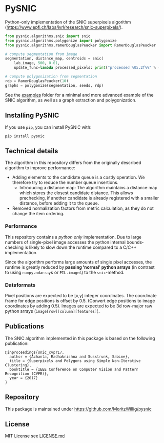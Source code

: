 # PySNIC
Python-only implementation of the SNIC superpixels algorithm (https://www.epfl.ch/labs/ivrl/research/snic-superpixels/).
```python
from pysnic.algorithms.snic import snic
from pysnic.algorithms.polygonize import polygonize
from pysnic.algorithms.ramerDouglasPeucker import RamerDouglasPeucker

# compute segmentation from image
segmentation, distance_map, centroids = snic(
    lab_image, 500, 0.01,
    update_func=lambda processed_pixels: print("processed %05.2f%%" % (processed_pixels * 100 / number_of_pixels)))

# compute polygonization from segmentation
rdp = RamerDouglasPeucker(10)
graphs = polygonize(segmentation, seeds, rdp)
```

See the [examples](pysnic/examples) folder for a minimal and more advanced example of the SNIC algorithm, as well as a
graph extraction and polygonization.

## Installing PySNIC
If you use `pip`, you can install PySNIC with:
```
pip install pysnic
```

## Technical details
The algorithm in this repository differs from the originally described algorithm to improve performance:
* Adding elements to the candidate queue is a costly operation. We therefore try to reduce the number queue insertions.
  * Introducing a distance map: The algorithm maintains a distance map which stores the closest candidate distance. This allows prechecking, if another candidate is already registered with a smaller distance, before adding it to the queue.
* Removed normalization factors from metric calculation, as they do not change the item ordering.

### Performance
This repository contains a *python only* implementation. Due to large numbers of single-pixel image accesses the python
internal bounds-checking is likely to slow down the runtime compared to a C/C++ implementation.

Since the algorithm performs large amounts of single pixel accesses, the runtime is greatly reduced by **passing
'normal' python arrays** (in contrast to using `numpy.ndarray`s or `PIL.image`s) to the `snic`-method.

### Dataformats
Pixel positions are expected to be [x,y] integer coordinates. The coordinate frame for edge positions is offset by 0.5.
(Convert edge positions to image coordinates by adding 0.5). Images are expected to be 3d row-major raw python
arrays (`image[row][column][features]`).

## Publications
The SNIC algorithm implemented in this package is based on the following publication:
```
@inproceedings{snic_cvpr17,
  author = {Achanta, Radhakrishna and Susstrunk, Sabine},
  title = {Superpixels and Polygons using Simple Non-Iterative Clustering},
  booktitle = {IEEE Conference on Computer Vision and Pattern Recognition (CVPR)},
  year = {2017}
}
```

## Repository
This package is maintained under https://github.com/MoritzWillig/pysnic

## License
MIT License see [LICENSE.md](LICENSE.md)
